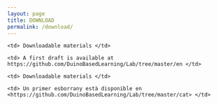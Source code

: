 ```yaml
---
layout: page
title: DOWNLOAD
permalink: /download/
---
```



<table class="egt">

  <tr>

    <td> Downloadable materials </td>

  </tr>

  <tr>

    <td> A first draft is available at https://github.com/DuinoBasedLearning/Lab/tree/master/en </td>

  </tr>
  
  <tr>

    <td> Downloadable materials </td>

  </tr>
  
  <tr>

    <td> Un primer esborrany està disponible en <https://github.com/DuinoBasedLearning/Lab/tree/master/cat> </td>

  </tr>

</table>

